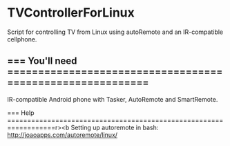 # TVControllerForLinux
Script for controlling TV from Linux using autoRemote and an IR-compatible cellphone.


<h2>=== You'll need ==========================================================<br></h2>
IR-compatible Android phone with Tasker, AutoRemote and SmartRemote.


=== Help ==================================================================r><b
Setting up autoremote in bash: http://joaoapps.com/autoremote/linux/
